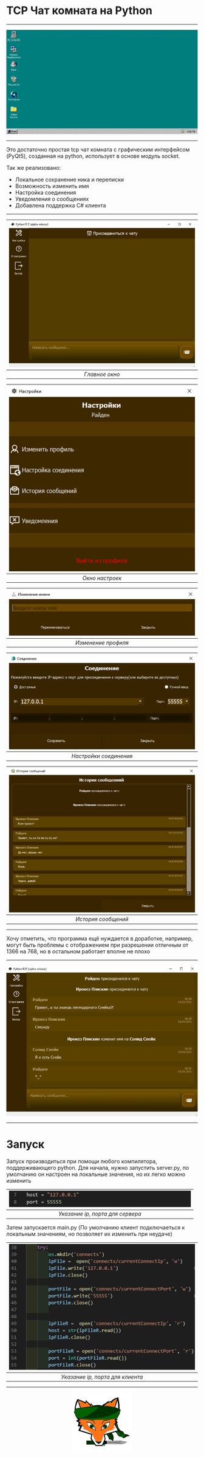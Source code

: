 # TCP Чат комната на Python
---

<p align="center">
<img src="screenshots/firststart.gif"/></p>

***

Это достаточно простая tcp чат комната с графическим интерфейсом (PyQt5), созданная на python, использует в основе модуль socket.

Так же реализовано:
   * Локальное сохранение ника и переписки 
   * Возможность изменить имя
   * Настройка соединения
   * Уведомления о сообщениях
   * Добавлена поддержка C# клиента

---
  
|![Окно настроек](screenshots/faststart.PNG)|
|:--:| 
| *Главное окно* |
  
  
|![Окно настроек](screenshots/settings.PNG)|
|:--:| 
| *Окно настроек* |
  
  
|![Изменение профиля](screenshots/rename.PNG)|
|:--:| 
| *Изменение профиля* |
  
  
|![Настройки соединения](screenshots/connect.PNG)|
|:--:| 
| *Настройки соединения* |
  
  
|![История сообщений](screenshots/storyofcorrespondence.PNG)|
|:--:| 
| *История сообщений* |
  

***

Хочу отметить, что программа ещё нуждается в доработке, например, могут быть проблемы с отображением при разрешении отличным от 1366 на 768, но в остальном работает вполне не плохо

---
<p align="center">
<img src="screenshots/correspondence.PNG"/></p>

***

# Запуск
Запуск производиться при помощи любого компилятора, поддерживающего python. Для начала, нужно запустить server.py, по умолчанию он настроен на локальные значения, но их легко можно изменить

|![IP и порт](screenshots/iphost.PNG)|
|:--:| 
| *Указание ip, порта для сервера* |

Затем запускается main.py
(По умолчанию клиент подключаеться к локальным значениям, но позволяет их изменить при неудаче)

|![IP и порт со стороны клиента](screenshots/iphostclient.PNG)|
|:--:| 
| *Указание ip, порта для клиента* |

---
<p align="center"><img src="screenshots/logo.png"/></p>
